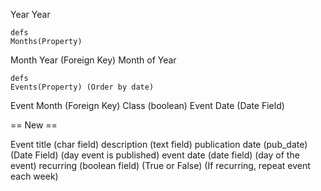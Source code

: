 Year
    Year

    defs
    Months(Property)

Month
    Year (Foreign Key)
    Month of Year

    defs
    Events(Property) (Order by date)


Event
    Month (Foreign Key)
    Class (boolean)
    Event Date (Date Field)


== New ==


Event
    title (char field)
    description (text field)
    publication date (pub_date) (Date Field) (day event is published)
    event date (date field) (day of the event)
    recurring (boolean field) (True or False) (If recurring, repeat event each week)

